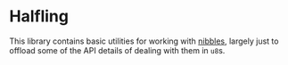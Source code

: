 # Halfling
This library contains basic utilities for working with [nibbles](https://en.wikipedia.org/wiki/Nibble), largely just to offload some of the API details of dealing with them in `u8`s.
